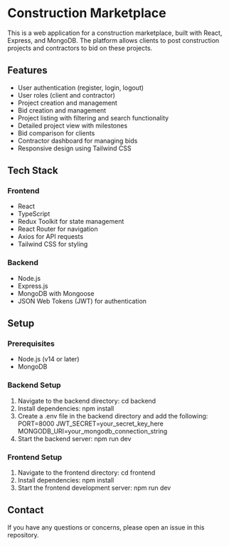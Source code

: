 # Construction Marketplace

This is a web application for a construction marketplace, built with React, Express, and MongoDB. The platform allows clients to post construction projects and contractors to bid on these projects.

## Features

- User authentication (register, login, logout)
- User roles (client and contractor)
- Project creation and management
- Bid creation and management
- Project listing with filtering and search functionality
- Detailed project view with milestones
- Bid comparison for clients
- Contractor dashboard for managing bids
- Responsive design using Tailwind CSS

## Tech Stack

### Frontend
- React
- TypeScript
- Redux Toolkit for state management
- React Router for navigation
- Axios for API requests
- Tailwind CSS for styling

### Backend
- Node.js
- Express.js
- MongoDB with Mongoose
- JSON Web Tokens (JWT) for authentication

## Setup

### Prerequisites
- Node.js (v14 or later)
- MongoDB

### Backend Setup
1. Navigate to the backend directory:
   cd backend
2. Install dependencies:
   npm install
3. Create a .env file in the backend directory and add the following:
   PORT=8000
   JWT_SECRET=your_secret_key_here
   MONGODB_URI=your_mongodb_connection_string
4. Start the backend server:
   npm run dev

### Frontend Setup
1. Navigate to the frontend directory:
   cd frontend
2. Install dependencies:
   npm install
3. Start the frontend development server:
   npm run dev

## Contact

If you have any questions or concerns, please open an issue in this repository.
